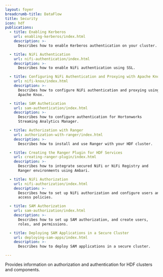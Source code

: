 ```yaml
---
layout: foyer
breadcrumb-title: DataFlow
title: Security
icon: hdf
publications:
  - title: Enabling Kerberos
    url: enabling-kerberos/index.html
    description: >-
      Describes how to enable Kerberos authentication on your cluster.

  - title: NiFi Authentication
    url: nifi-authentication/index.html
    description: >-
      Describes how to enable NiFi authentication using SSL.

  - title: Configuring NiFi Authentication and Proxying with Apache Knox
    url: nifi-knox/index.html
    description: >-
      Describes how to configure NiFi authentication and proxying using
      Apache Knox.

  - title: SAM Authetication
    url: sam-authentication/index.html
    description: >-
      Describes how to configure authentication for Hortonworks
      Streaming Analytics Manager.

  - title: Authorization with Ranger
    url: authorization-with-ranger/index.html
    description: >-
      Describes how to install and use Ranger with your HDF cluster.

  - title: Creating the Ranger Plugin for HDF Services
    url: creating-ranger-plugin/index.html
    description: >-
      Describes how to integrate secured NiFi or NiFi Registry and
      Ranger environments using Ambari.

  - title: NiFi Authorization
    url: nifi-authorization/index.html
    description: >-
      Describes how to set up NiFi authorization and configure users and
      access policies.

  - title: SAM Authorization
    url: sam-authorization/index.html
    description: >-
      Describes how to set up SAM authorization, and create users,
      roles, and permissions.

  - title: Deploying SAM Applications in a Secure Cluster
    url: deploying-sam-apps/index.html
    description: >-
      Describes how to deploy SAM applications in a secure cluster.

---
```


Provides information on authorization and authentication for HDF
clusters and components.
